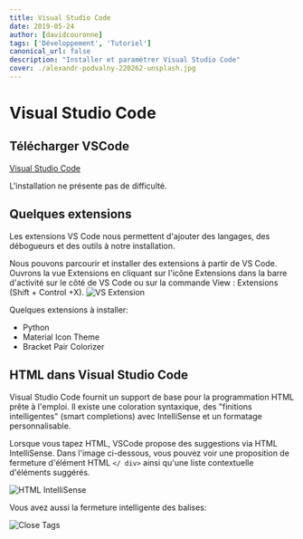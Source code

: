 ```yaml
---
title: Visual Studio Code
date: 2019-05-24
author: [davidcouronne]
tags: ['Développement', 'Tutoriel']
canonical_url: false
description: "Installer et paramétrer Visual Studio Code"
cover: ./alexandr-podvalny-220262-unsplash.jpg
---
```

# Visual Studio Code

## Télécharger VSCode

[Visual Studio Code](https://code.visualstudio.com/)

L'installation ne présente pas de difficulté.

## Quelques extensions

Les extensions VS Code nous permettent d'ajouter des langages, des débogueurs et des outils à notre installation.

Nous pouvons parcourir et installer des extensions à partir de VS Code. Ouvrons la vue Extensions en cliquant sur l'icône Extensions dans la barre d'activité sur le côté de VS Code ou sur la commande View : Extensions (Shift + Control +X). ![VS Extension](https://scr.sad.supinfo.com/articles/resources/219251/6616/1.png)

Quelques extensions à installer:

+ Python
+ Material Icon Theme
+ Bracket Pair Colorizer

## HTML dans Visual Studio Code

Visual Studio Code fournit un support de base pour la programmation HTML prête à l'emploi. Il existe une coloration syntaxique, des "finitions intelligentes" (smart completions) avec IntelliSense et un formatage personnalisable.

Lorsque vous tapez HTML, VSCode propose des suggestions via HTML IntelliSense. Dans l'image ci-dessous, vous pouvez voir une proposition de fermeture d'élément HTML `</ div>` ainsi qu'une liste contextuelle d'éléments suggérés.

![HTML IntelliSense](https://code.visualstudio.com/assets/docs/languages/html/htmlintellisense.png)

Vous avez aussi la fermeture intelligente des balises:

![Close Tags](https://code.visualstudio.com/assets/docs/languages/html/auto-close1.gif)
